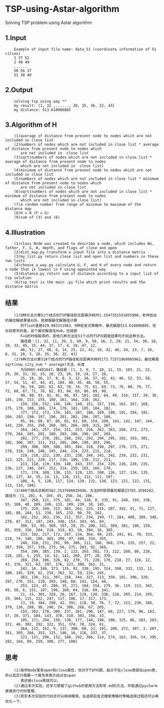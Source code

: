 # TSP-using-Astar-algorithm
Solving TSP problem using Astar algorithm

## 1.Input
        Example of input file name: data_51 (coordinate information of 51 cities)
        1 37 52
        2 49 49
        ......
        50 56 37
        51 30 40

## 2.Output
        solving tsp using way **
        my result: [1, 32 ,......, 20, 35, 36, 22, 43]
        my distance: 513.610006885

## 3.Algorithm of H
        (1)average of distance from present node to nodes which are not included in close list
        (2)numbers of nodes which are not included in close list * average of distance from present node to nodes which  
           are not included in  close list
        (3)sqrt(numbers of nodes which are not included in close list * average of distance from present node to nodes  
           which are not included in  close list)
        (4)minimum of distance from present node to nodes which are not included in close list
        (5)numbers of nodes which are not included in close list * minimum of distance from present node to nodes which 
           are not included in close list
        (6)sqrt(numbers of nodes which are not included in close list * minimum of distance from present node to nodes  
           which are not included in close list)
        (7)a random number from range of minimum to maximum of the distance map
        (8)H = 0 (F = G)
        (9)sum of (3) and (6)

## 4.Illustration
        (1)class Node was created to describe a node, which includes No, father, F, G, H, depth, and flags of close and open
        (2)dist_map.py transform a input file into a distance matrix
        (3)my_list.py return close list and open list and numbers in these two lists
        (4)choose_a_way.py calculate G, F, and H of every node and return a node that is lowest in F using appointed way
        (5)distance.py return sum of distance according to a input list of tsp solution
        (6)tsp_test is the main .py file which print results and the distance matrix
       
## 结果
        (1)9种方法计算51个结点的TSP路径和总距离共耗时1.3347351551055908，老师给出的最优解结果是426，我根据最优解路径计算  
           的float值是429.983311983，9种启发式策略中，最优解是513.610006885，但比较意外的是，这个最优解是在H=0，也就是  
           F=G的时候取得的，其他几种方法在51个点的TSP问题是结果均不如此种方法。
           路径是：[1, 32, 11, 38, 5, 49, 9, 50, 16, 2, 29, 21, 34, 30, 10, 39, 33, 45, 15, 44, 37, 17, 4, 18, 47, 12, 
           46, 51, 27, 48, 6, 14, 25, 13, 41, 19, 42, 40, 24, 23, 7, 26, 8, 31, 28, 3, 20, 35, 36, 22, 43]
        (2)9种方法计算318个结点的TSP路径和总距离共耗时173.71571969985962，最优解是sqrt(now_city_num * average)方法，长度
           为50905.4401847。路径是：[1, 2, 6, 7, 10, 11, 15, 103, 21, 22, 29, 30, 31, 32, 33, 28, 23, 20, 19, 24, 27, 26, 
           25, 18, 16, 17, 9, 8, 3, 12, 36, 37, 42, 43, 46, 52, 53, 58, 57, 54, 51, 47, 44, 41, 104, 40, 45, 48, 50, 55, 
           56, 59, 105, 62, 63, 70, 74, 75, 81, 69, 73, 76, 80, 79, 77, 72, 68, 67, 71, 78, 82, 83, 84, 85, 86, 89, 90, 
           99, 98, 93, 92, 91, 96, 97, 101, 102, 64, 49, 316, 317, 39, 38, 145, 150, 153, 155, 160, 161, 164, 210, 162, 
           159, 156, 152, 149, 146, 148, 151, 157, 158, 163, 167, 168, 175, 179, 180, 186, 174, 178, 181, 185, 184, 182, 
           177, 172, 173, 176, 183, 187, 188, 189, 190, 191, 194, 195, 204, 203, 198, 197, 196, 201, 202, 206, 207, 100, 
           95, 94, 88, 87, 66, 65, 61, 60, 154, 209, 141, 142, 147, 144, 143, 250, 255, 258, 260, 265, 266, 269, 315, 267, 
           264, 261, 257, 254, 251, 253, 256, 262, 263, 268, 272, 273, 279, 284, 285, 291, 280, 283, 286, 290, 287, 289, 
           282, 277, 278, 281, 288, 292, 293, 294, 295, 192, 193, 301, 302, 306, 307, 311, 312, 205, 200, 199, 303, 296, 
           299, 300, 309, 308, 305, 304, 310, 298, 297, 276, 275, 271, 270, 318, 249, 248, 245, 244, 224, 223, 215, 214, 
           219, 218, 222, 230, 233, 238, 240, 241, 242, 239, 232, 231, 313, 225, 221, 220, 217, 216, 109, 110, 212, 211, 
           213, 118, 119, 139, 140, 243, 237, 234, 229, 226, 228, 235, 236, 227, 246, 247, 252, 314, 259, 165, 166, 170, 
           171, 274, 169, 138, 133, 128, 125, 208, 126, 127, 134, 135, 136, 137, 34, 35, 14, 13, 116, 115, 112, 111, 107, 
           106, 4, 5, 120, 117, 124, 129, 132, 130, 123, 121, 122, 131, 113, 114, 108]
        (3)400个结点总耗时362.3537690639496，方法8时取得最优解是23703.3598102，路径为：[1, 201, 4, 169, 45, 256, 34, 286, 
           347, 258, 121, 375, 181, 44, 128, 8, 335, 91, 149, 193, 338, 55, 168, 40, 109, 246, 133, 249, 239, 38, 145, 
           175, 229, 349, 313, 383, 261, 225, 315, 287, 392, 41, 71, 127, 185, 88, 244, 51, 238, 165, 232, 90, 79, 162, 
           102, 252, 263, 236, 211, 357, 234, 199, 77, 284, 400, 289, 348, 278, 87, 312, 187, 243, 340, 153, 343, 65, 84, 
           398, 53, 95, 369, 197, 29, 25, 200, 331, 389, 381, 190, 159, 85, 359, 156, 204, 210, 319, 83, 50, 394, 18, 305, 
           233, 182, 217, 172, 267, 134, 364, 94, 235, 241, 81, 70, 333, 219, 74, 140, 188, 365, 399, 97, 380, 334, 355, 
           248, 318, 231, 291, 99, 386, 111, 166, 368, 274, 215, 257, 22, 367, 358, 157, 339, 273, 56, 275, 203, 92, 360, 
           354, 299, 385, 139, 2, 122, 265, 382, 73, 212, 280, 80, 228, 226, 281, 5, 255, 14, 52, 141, 260, 377, 28, 378, 
           269, 250, 106, 326, 82, 270, 75, 220, 170, 218, 27, 126, 12, 43, 376, 321, 63, 297, 176, 223, 388, 262, 31, 
           242, 10, 189, 373, 135, 93, 330, 195, 314, 390, 332, 132, 11, 100, 345, 329, 62, 254, 362, 32, 59, 224, 245, 
           363, 130, 311, 307, 158, 344, 327, 113, 350, 101, 396, 320, 397, 276, 251, 110, 293, 148, 60, 142, 124, 48, 
           253, 123, 47, 206, 35, 271, 184, 154, 279, 36, 119, 213, 342, 49, 58, 6, 151, 107, 196, 160, 64, 316, 69, 341, 
           21, 15, 301, 328, 26, 167, 129, 120, 336, 216, 285, 214, 295, 39, 304, 115, 222, 247, 117, 186, 17, 317, 173, 
           13, 19, 384, 298, 42, 391, 118, 30, 76, 7, 72, 323, 230, 346, 379, 136, 288, 98, 240, 24, 306, 268, 67, 205, 
           155, 202, 178, 309, 237, 161, 290, 147, 66, 227, 179, 96, 103, 57, 20, 371, 104, 143, 370, 310, 303, 194, 33, 
           105, 171, 294, 150, 138, 177, 144, 198, 208, 325, 86, 183, 283, 372, 46, 302, 292, 322, 351, 374, 78, 324, 61, 
           264, 112, 352, 9, 137, 300, 68, 23, 191, 209, 272, 387, 3, 207, 361, 393, 266, 353, 125, 146, 16, 116, 337, 37, 
           221, 131, 296, 152, 180, 192, 366, 114, 174, 163, 356, 54, 395, 282, 164, 89, 259, 308, 277, 108]
            
## 思考
        (1)虽然Node里有open和close属性，但对于TSP问题，结点不在close表就在open表，所以其实只需要一个属性来表示结点在open  
           表还是close表就可以。
        (2)通过本次实验，还学习掌握了github的使用方法和写.md的方法，并能通过pycharm直接进行代码管理。
        (3)其实本次实验的代码还可以继续精简，在选择启发式搜索策略时策略选择过程还可以再优化一下。